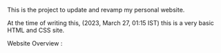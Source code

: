 This is the project to update and revamp my personal website.

At the time of writing this, (2023, March 27, 01:15 IST) this is a very basic HTML and CSS site.

Website Overview : 
